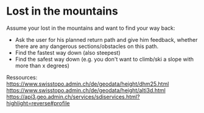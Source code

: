 # Lost in the mountains

Assume your lost in the mountains and want to find your way back:

- Ask the user for his planned return path and give him feedback, whether there are any dangerous sections/obstacles on this path.
- Find the fastest way down (also steepest)
- Find the safest way down (e.g. you don't want to climb/ski a slope with more than x degrees)


Ressources:
https://www.swisstopo.admin.ch/de/geodata/height/dhm25.html
https://www.swisstopo.admin.ch/de/geodata/height/alti3d.html
https://api3.geo.admin.ch/services/sdiservices.html?highlight=reverse#profile
